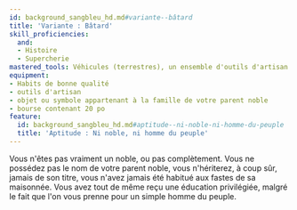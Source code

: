 ```yaml
---
id: background_sangbleu_hd.md#variante--bâtard
title: 'Variante : Bâtard'
skill_proficiencies:
  and:
  - Histoire
  - Supercherie
mastered_tools: Véhicules (terrestres), un ensemble d'outils d'artisan au choix.
equipment:
- Habits de bonne qualité
- outils d'artisan
- objet ou symbole appartenant à la famille de votre parent noble
- bourse contenant 20 po
feature:
  id: background_sangbleu_hd.md#aptitude--ni-noble-ni-homme-du-peuple
  title: 'Aptitude : Ni noble, ni homme du peuple'
---
```


Vous n'êtes pas vraiment un noble, ou pas complètement. Vous ne possédez pas le nom de votre parent noble, vous n'hériterez, à coup sûr, jamais de son titre, vous n'avez jamais été habitué aux fastes de sa maisonnée. Vous avez tout de même reçu une éducation privilégiée, malgré le fait que l'on vous prenne pour un simple homme du peuple.

